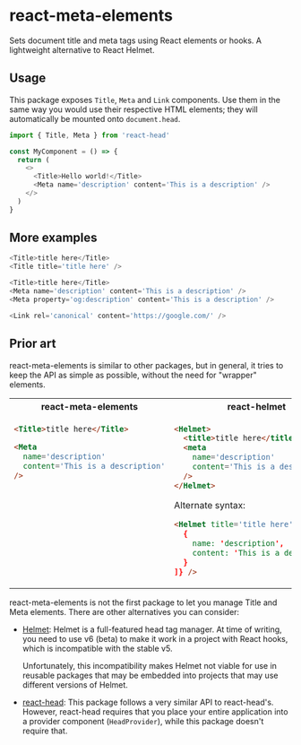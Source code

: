 # react-meta-elements

Sets document title and meta tags using React elements or hooks. A lightweight alternative to React Helmet.

## Usage

This package exposes `Title`, `Meta` and `Link` components. Use them in the same way you would use their respective HTML elements; they will automatically be mounted onto `document.head`.

```js
import { Title, Meta } from 'react-head'

const MyComponent = () => {
  return (
    <>
      <Title>Hello world!</Title>
      <Meta name='description' content='This is a description' />
    </>
  )
}
```

## More examples

```js
<Title>title here</Title>
<Title title='title here' />

<Title>title here</Title>
<Meta name='description' content='This is a description' />
<Meta property='og:description' content='This is a description' />

<Link rel='canonical' content='https://google.com/' />
```

## Prior art

react-meta-elements is similar to other packages, but in general, it tries to keep the API as simple as possible, without the need for "wrapper" elements.

<table>
<tr>
<th>react-meta-elements</th>
<th>react-helmet</th>
<th>react-head</th>
<th>react-meta-tags</th>
</tr>
<tr></tr>

<tr>
<td valign='top'>

<!-- prettier-ignore -->

```html
<Title>title here</Title>

<Meta
  name='description'
  content='This is a description'
/>
```

</td>
<td valign='top'>

<!-- prettier-ignore -->

```html
<Helmet>
  <title>title here</title>
  <meta
    name='description'
    content='This is a description'
  />
</Helmet>
```

Alternate syntax:

```html
<Helmet title='title here' meta={[
  {
    name: 'description',
    content: 'This is a description'
  }
]} />
```

</td>
<td valign='top'>

```js
<HeadProvider>
  <Title>title here</Title>
  <Meta name='description' content='This is a description' />
</HeadProvider>
```

</td>
<td valign='top'>

<!-- prettier-ignore -->

```js
<HeadProvider headTags={[]}>
  <MetaTags>
    <title>title here</title>
    <meta
      name='description'
      content='This is a description'
    />
  </MetaTags>
</HeadProvider>
```

</td>
</tr>
</table>

react-meta-elements is not the first package to let you manage Title and Meta elements. There are other alternatives you can consider:

- [Helmet]: Helmet is a full-featured head tag manager. At time of writing, you need to use v6 (beta) to make it work in a project with React hooks, which is incompatible with the stable v5.

  Unfortunately, this incompatibility makes Helmet not viable for use in reusable packages that may be embedded into projects that may use different versions of Helmet.

- [react-head]: This package follows a very similar API to react-head's. However, react-head requires that you place your entire application into a provider component (`HeadProvider`), while this package doesn't require that.

[helmet]: https://yarn.pm/react-helmet
[react-head]: https://yarn.pm/react-head
[penpad]: https://github.com/rstacruz/penpad
